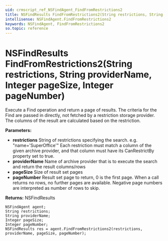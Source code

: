 ```yaml
---
uid: crmscript_ref_NSFindAgent_FindFromRestrictions2
title: NSFindResults FindFromRestrictions2(String restrictions, String providerName, Integer pageSize, Integer pageNumber)
intellisense: NSFindAgent.FindFromRestrictions2
keywords: NSFindAgent, FindFromRestrictions2
so.topic: reference
---
```


# NSFindResults FindFromRestrictions2(String restrictions, String providerName, Integer pageSize, Integer pageNumber)

Execute a Find operation and return a page of results. The criteria for the Find are passed in directly, not fetched by a restriction storage provider. The columns of the result are calculated based on the restriction.

**Parameters:**
 - **restrictions** String of restrictions specifying the search. e.g. "name='SuperOffice'" Each restriction must match a column of the  given archive provider, and that column must have its CanRestrictBy property set to true.
 - **providerName** Name of archive provider that is to execute the search and return the result columns/rows
 - **pageSize** Size of result set pages
 - **pageNumber** Result set page to return, 0 is the first page. When a call returns no rows, no further pages are available. Negative page numbers are interpreted as number of rows to skip.

**Returns:** NSFindResults

```crmscript
NSFindAgent agent;
String restrictions;
String providerName;
Integer pageSize;
Integer pageNumber;
NSFindResults res = agent.FindFromRestrictions2(restrictions, providerName, pageSize, pageNumber);
```


